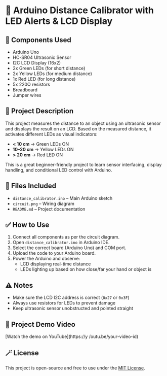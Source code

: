 # 📏 Arduino Distance Calibrator with LED Alerts & LCD Display

## 🔧 Components Used
- Arduino Uno
- HC-SR04 Ultrasonic Sensor
- I2C LCD Display (16x2)
- 2x Green LEDs (for short distance)
- 2x Yellow LEDs (for medium distance)
- 1x Red LED (for long distance)
- 5x 220Ω resistors
- Breadboard
- Jumper wires

## 📘 Project Description
This project measures the distance to an object using an ultrasonic sensor and displays the result on an LCD. Based on the measured distance, it activates different LEDs as visual indicators:

- **< 10 cm** → Green LEDs ON  
- **10–20 cm** → Yellow LEDs ON  
- **> 20 cm** → Red LED ON  

This is a great beginner-friendly project to learn sensor interfacing, display handling, and conditional LED control with Arduino.

## 📁 Files Included
- `distance_calibrator.ino` – Main Arduino sketch
- `circuit.png` – Wiring diagram
- `README.md` – Project documentation

## ✅ How to Use
1. Connect all components as per the circuit diagram.
2. Open `distance_calibrator.ino` in Arduino IDE.
3. Select the correct board (Arduino Uno) and COM port.
4. Upload the code to your Arduino board.
5. Power the Arduino and observe:
   - LCD displaying real-time distance
   - LEDs lighting up based on how close/far your hand or object is

## ⚠️ Notes
- Make sure the LCD I2C address is correct (`0x27` or `0x3F`)
- Always use resistors for LEDs to prevent damage
- Keep ultrasonic sensor unobstructed and pointed straight

## 🎥 Project Demo Video

[Watch the demo on YouTube](https://y /outu.be/your-video-id)


## 🪄 License
This project is open-source and free to use under the [MIT License](LICENSE).
